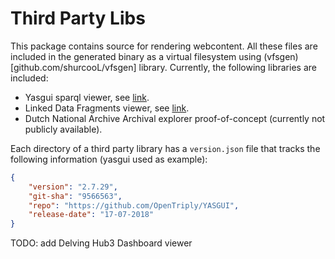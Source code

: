 # Third Party Libs

This package contains source for rendering webcontent. All these files are included in the generated binary as a virtual filesystem using (vfsgen)[github.com/shurcooL/vfsgen] library. Currently, the following libraries are included:

* Yasgui sparql viewer, see [link](https://about.yasgui.org/).
* Linked Data Fragments viewer, see [link](http://linkeddatafragments.org/).
* Dutch National Archive Archival explorer proof-of-concept (currently not publicly available).

Each directory of a third party library has a `version.json` file that tracks the following information (yasgui used as example):

```json
{
    "version": "2.7.29",
    "git-sha": "9566563",
    "repo": "https://github.com/OpenTriply/YASGUI",
    "release-date": "17-07-2018"
}

```

TODO: add Delving Hub3 Dashboard viewer
